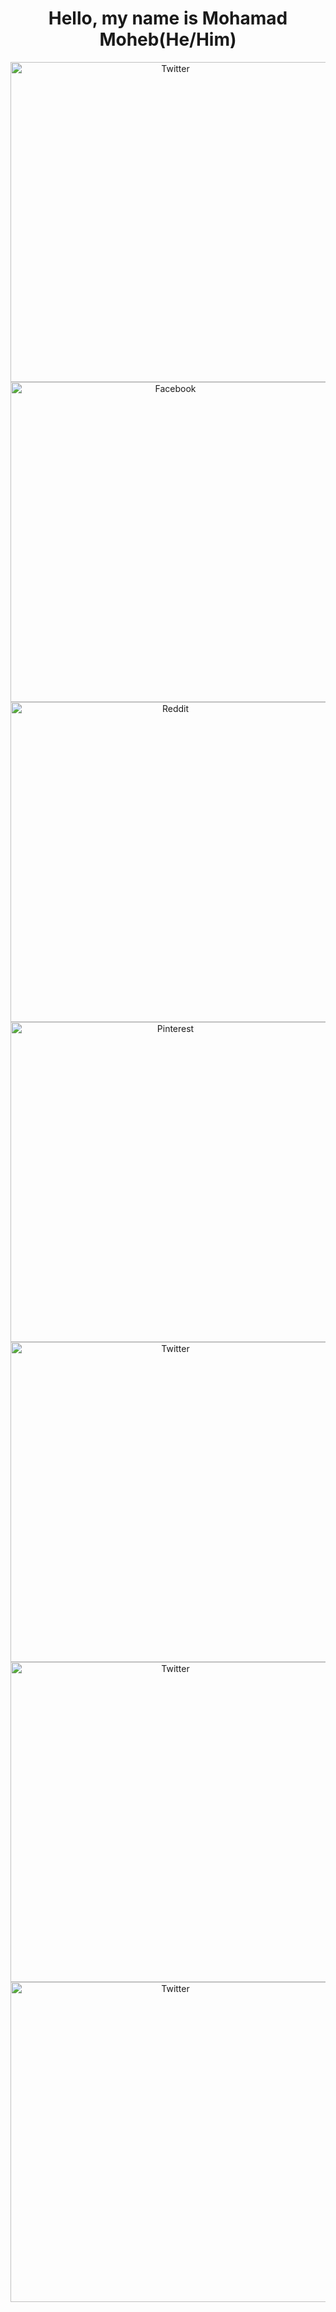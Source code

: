 <h1 align="center">Hello, my name is Mohamad Moheb(He/Him) </h1>
<p align="center">
<a href=https://www.instagram.com/m0edah0e><img align="center" src="https://i.ibb.co/CvjMDdh/twitter.png" alt="Twitter" height="512" width="512" /></a>
<a href=https://www.instagram.com/m0edah0e><img align="center" src="https://i.ibb.co/4d38zjm/face.png" alt="Facebook" height="512" width="512" /></a>
<a href=https://www.instagram.com/m0edah0e><img align="center" src="https://i.ibb.co/3sKfX6M/reddit.png" alt="Reddit" height="512" width="512" /></a>
<a href=https://www.instagram.com/m0edah0e><img align="center" src="https://i.ibb.co/t84WPhG/Pinterest.png" alt="Pinterest" height="512" width="512" /></a>
<a href=https://www.instagram.com/m0edah0e><img align="center" src="https://i.ibb.co/CvjMDdh/twitter.png" alt="Twitter" height="512" width="512" /></a>
<a href=https://www.instagram.com/m0edah0e><img align="center" src="https://i.ibb.co/CvjMDdh/twitter.png" alt="Twitter" height="512" width="512" /></a>
<a href=https://www.instagram.com/m0edah0e><img align="center" src="https://i.ibb.co/CvjMDdh/twitter.png" alt="Twitter" height="512" width="512" /></a>
